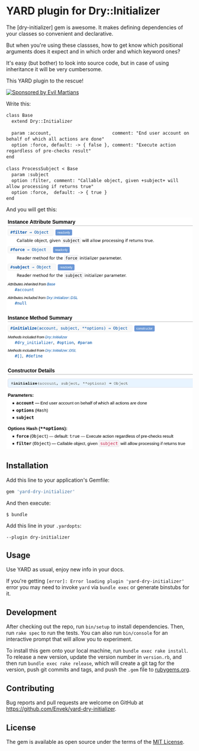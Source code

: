 # YARD plugin for Dry::Initializer

The [dry-initializer] gem is awesome. It makes defining dependencies of your classes so convenient and declarative.

But when you're using these classses, how to get know which positional arguments does it expect and in which order and which keyword ones?

It's easy (but bother) to look into source code, but in case of using inheritance it will be very cumbersome.

This YARD plugin to the rescue!

<a href="https://evilmartians.com/?utm_source=yard-dry-initializer&utm_campaign=project_page"><img src="https://evilmartians.com/badges/sponsored-by-evil-martians.svg" alt="Sponsored by Evil Martians" width="236" height="54"></a>

Write this:

```
class Base
  extend Dry::Initializer

  param :account,                       comment: "End user account on behalf of which all actions are done"
  option :force, default: -> { false }, comment: "Execute action regardless of pre-checks result"
end

class ProcessSubject < Base
  param :subject
  option :filter, comment: "Callable object, given +subject+ will allow processing if returns true"
  option :force,  default: -> { true }
end
```

And you will get this:

![Example of generated docs for ProcessSubject class](generated_docs_example.png)

## Installation

Add this line to your application's Gemfile:

```ruby
gem 'yard-dry-initializer'
```

And then execute:

    $ bundle

Add this line in your `.yardopts`:

    --plugin dry-initializer

## Usage

Use YARD as usual, enjoy new info in your docs.

If you're getting `[error]: Error loading plugin 'yard-dry-initializer'` error you may need to invoke `yard` via `bundle exec` or generate binstubs for it.

## Development

After checking out the repo, run `bin/setup` to install dependencies. Then, run `rake spec` to run the tests. You can also run `bin/console` for an interactive prompt that will allow you to experiment.

To install this gem onto your local machine, run `bundle exec rake install`. To release a new version, update the version number in `version.rb`, and then run `bundle exec rake release`, which will create a git tag for the version, push git commits and tags, and push the `.gem` file to [rubygems.org](https://rubygems.org).

## Contributing

Bug reports and pull requests are welcome on GitHub at https://github.com/Envek/yard-dry-initializer.

## License

The gem is available as open source under the terms of the [MIT License](https://opensource.org/licenses/MIT).
